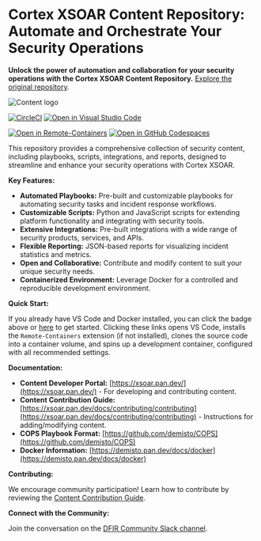 # Cortex XSOAR Content Repository: Automate and Orchestrate Your Security Operations

**Unlock the power of automation and collaboration for your security operations with the Cortex XSOAR Content Repository.**  [Explore the original repository](https://github.com/demisto/content).

![Content logo](xsoar_content_logo.png)

[![CircleCI](https://circleci.com/gh/demisto/content.svg?style=svg)](https://circleci.com/gh/demisto/content)
[![Open in Visual Studio Code](https://img.shields.io/badge/Open%20in%20Visual%20Studio%20Code-0078d7.svg?&logo=visual-studio-code)](https://open.vscode.dev/demisto/content)

[![Open in Remote-Containers](https://img.shields.io/static/v1?label=Remote%20-%20Containers&message=Open&color=blue&logo=visualstudiocode)](https://vscode.dev/redirect?url=vscode://ms-vscode-remote.remote-containers/cloneInVolume?url=git@github.com:demisto/content.git)
[![Open in GitHub Codespaces](https://github.com/codespaces/badge.svg)](https://github.com/codespaces/new?hide_repo_select=true&ref=master&repo=60525392&machine=standardLinux32gb&devcontainer_path=.devcontainer%2Fdevcontainer.json&location=WestEurope)

This repository provides a comprehensive collection of security content, including playbooks, scripts, integrations, and reports, designed to streamline and enhance your security operations with Cortex XSOAR.

**Key Features:**

*   **Automated Playbooks:** Pre-built and customizable playbooks for automating security tasks and incident response workflows.
*   **Customizable Scripts:** Python and JavaScript scripts for extending platform functionality and integrating with security tools.
*   **Extensive Integrations:** Pre-built integrations with a wide range of security products, services, and APIs.
*   **Flexible Reporting:** JSON-based reports for visualizing incident statistics and metrics.
*   **Open and Collaborative:**  Contribute and modify content to suit your unique security needs.
*   **Containerized Environment:** Leverage Docker for a controlled and reproducible development environment.

**Quick Start:**

If you already have VS Code and Docker installed, you can click the badge above or [here](https://vscode.dev/redirect?url=vscode://ms-vscode-remote.remote-containers/cloneInVolume?url=git@github.com:demisto/content.git) to get started. Clicking these links opens VS Code, installs the `Remote-Containers` extension (if not installed), clones the source code into a container volume, and spins up a development container, configured with all recommended settings.

**Documentation:**

*   **Content Developer Portal:**  [https://xsoar.pan.dev/](https://xsoar.pan.dev/) -  For developing and contributing content.
*   **Content Contribution Guide:** [https://xsoar.pan.dev/docs/contributing/contributing](https://xsoar.pan.dev/docs/contributing/contributing) - Instructions for adding/modifying content.
*   **COPS Playbook Format:** [https://github.com/demisto/COPS](https://github.com/demisto/COPS)
*   **Docker Information:** [https://demisto.pan.dev/docs/docker](https://demisto.pan.dev/docs/docker)

**Contributing:**

We encourage community participation! Learn how to contribute by reviewing the [Content Contribution Guide](https://xsoar.pan.dev/docs/contributing/contributing).

**Connect with the Community:**

Join the conversation on the [DFIR Community Slack channel](https://www.demisto.com/community/).